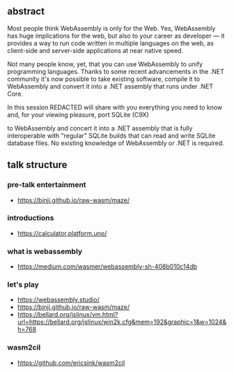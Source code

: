 ## abstract

Most people think WebAssembly is only for the Web. Yes, WebAssembly has huge implications for the web, but also to your career as developer — it provides a way to run code written in multiple languages on the web, as client-side and server-side applications at near native speed. 

Not many people know, yet, that you can use WebAssembly to unify programming languages. Thanks to some recent advancements in the .NET community it's now possible to take existing software, compile it to WebAssembly and convert it into a .NET assembly that runs under .NET Core. 

In this session REDACTED will share with you everything you need to know and, for your viewing pleasure, port SQLite (C9X) 

to WebAssembly and concert it into a .NET assembly that is fully interoperable with "regular" SQLite builds that can read and write SQLite database files. No existing knowledge of WebAssembly or .NET is required.

## talk structure

### pre-talk entertainment

- https://binji.github.io/raw-wasm/maze/

### introductions

- https://calculator.platform.uno/

### what is webassembly

- https://medium.com/wasmer/webassembly-sh-408b010c14db

### let's play

- https://webassembly.studio/
- https://binji.github.io/raw-wasm/maze/
- https://bellard.org/jslinux/vm.html?url=https://bellard.org/jslinux/win2k.cfg&mem=192&graphic=1&w=1024&h=768

### wasm2cil

- https://github.com/ericsink/wasm2cil

### 


